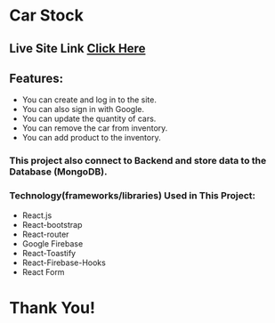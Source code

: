 # Car Stock

## Live Site Link [Click Here](https://car-stock-meraj.web.app/)

## Features:

- You can create and log in to the site.
- You can also sign in with Google.
- You can update the quantity of cars.
- You can remove the car from inventory.
- You can add product to the inventory.

### This project also connect to Backend and store data to the Database (MongoDB).

### Technology(frameworks/libraries) Used in This Project:

- React.js
- React-bootstrap
- React-router
- Google Firebase
- React-Toastify
- React-Firebase-Hooks
- React Form

# Thank You!
